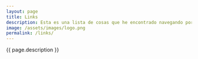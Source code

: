 ```yaml
---
layout: page
title: Links
description: Esta es una lista de cosas que he encontrado navegando por Internet. Cuando algo me gusta o me parece interesante lo agrego a esta lista. La mayoría de los links son en inglés.
image: /assets/images/logo.png
permalink: /links/
---
```


<p class="text-center">{{ page.description }}</p>

<ul id="links"></ul>
